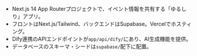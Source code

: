 - Next.js 14 App Routerプロジェクトで、イベント情報を共有する「ゆるしり」アプリ。
- フロントはNext.js/Tailwind、バックエンドはSupabase。Vercelでホスティング。
- Dify連携のAPIエンドポイントが`app/api/dify/`にあり、AI生成機能を提供。
- データベースのスキーマ・シードは`supabase/`配下に配置。
